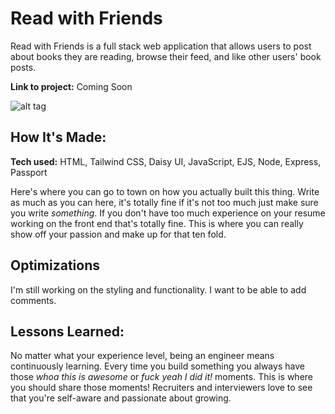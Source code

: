 # Read with Friends
Read with Friends is a full stack web application that allows users to post about books they are reading, browse their feed, and like other users' book posts.

**Link to project:** Coming Soon

![alt tag](http://placecorgi.com/1200/650)

## How It's Made:

**Tech used:** HTML, Tailwind CSS, Daisy UI, JavaScript, EJS, Node, Express, Passport

Here's where you can go to town on how you actually built this thing. Write as much as you can here, it's totally fine if it's not too much just make sure you write *something*. If you don't have too much experience on your resume working on the front end that's totally fine. This is where you can really show off your passion and make up for that ten fold.

## Optimizations

I'm still working on the styling and functionality. I want to be able to add comments. 

## Lessons Learned:

No matter what your experience level, being an engineer means continuously learning. Every time you build something you always have those *whoa this is awesome* or *fuck yeah I did it!* moments. This is where you should share those moments! Recruiters and interviewers love to see that you're self-aware and passionate about growing.

